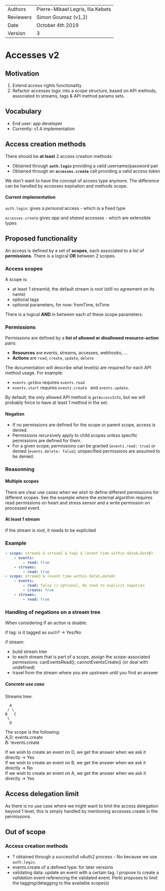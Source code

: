 |         |                       |
| ------- | --------------------- |
| Authors | Pierre-Mikael Legris, Ilia Kebets |
| Reviewers | Simon Goumaz (v1,2) |
| Date    | October 4th 2019     |
| Version | 3                   |


# Accesses v2

## Motivation

1. Extend access rights functionality
2. Refactor accesses logic into a scope structure, based on API methods, associated to streams, tags & API method params sets.

## Vocabulary

- End user: app developer  
- Currently: v1.4 implementation

## Access creation methods

There should be **at least** 2 access creation methods:  

- Obtained through **`auth.login`** providing a valid username/password pair  
- Obtained through an **`accesses.create`** call providing a valid access token  

We don't want to have the concept of access type anymore. The difference can be handled by accesses expiration and methods scope.  

#### Current implementation

`auth.login`: gives a *personal* access - which is a fixed type  

`accesses.create` gives *app* and *shared* accesses - which are extensible types  

## Proposed functionality

An access is defined by a set of **scopes**, each associated to a list of **permissions**. There is a logical **OR** between 2 scopes.  

### Access scopes

A scope is:  
- at least 1 streamId, the default stream is *root* (still no agreement on its name)  
- optional tags  
- optional parameters, for now: fromTime, toTime  

There is a logical **AND** in between each of these scope parameters.

### Permissions

Permissions are defined by a **list of allowed or disallowed resource-action** pairs:    
- **Resources** are events, streams, accesses, webhooks, ...  
- **Actions** are `read`, `create`, `update`, `delete`   

The documentation will describe what level(s) are required for each API method usage. For example:  

-  `events.getOne` requires `events.read`  
- `events.start` requires `events.create ` and `events.update`.  

By default, the only allowed API method is `getAccessInfo`, but we will probably force to have at least 1 method in the set.

#### Negation

- If no permissions are defined for the scope or parent scope, access is denied.  
- Permissions recursively apply to child scopes unless specific permissions are defined for them.  
- For a given scope, permissions can be granted (`events.read: true`) or denied (`events.delete: false`); unspecified permissions are assumed to be denied.  

### Reasonning

#### Multiple scopes

There are clear use cases when we wish to define different permissions for different scopes. See the example where the external algorithm requires read permissions on heart and stress sensor and a write permission on processed event.

#### At least 1 stream

If the stream is *root*, it needs to be explicited

### Example

~~~yml
- scope: stream1 & stream2 & tag1 & (event time within dateA…dateB)
    - events:
        - read: true
    - streams:
        - read: true
- scope: stream3 & (event time within dateC…dateD)
    - events:
        - read: false // optional, No need to explicit negation
        - create: true
    - streams:
        - read: true
~~~

### Handling of negations on a stream tree

When considering if an action is doable:

if tag: is it tagged as such? -> Yes/No

if stream:   
- build stream tree  
- to each stream that is part of a scope, assign the scope-associated permissions: canEventsRead(), cannotEventsCreate() (or deal with undefined)  
- travel from the stream where you are upstream until you find an answer  

##### Concrete use case

Streams tree:  

~~~
  A
 / \
B   C
 \
  D
~~~

The scope is the following:   
A,D: events.create   
B: !events.create    

If we wish to create an event on D, we get the answer when we ask it directly -> Yes    
If we wish to create an event on B, we get the answer when we ask it directly -> No    
If we wish to create an event on A, we get the answer when we ask it directly -> Yes    

## Access delegation limit

As there is no use case where we might want to limit the access delegation beyond 1 level, this is simply handled by mentioning accesses.create in the permissions.

## Out of scope

### Access creation methods

- ? obtained through a successfull oAuth2 process - No because we use `auth.login`.  
- events.create of a defined type: for later versions  
- validating data: update an event with a certain tag. I propose to create a *validation* event referencing the validated event. Perki proposes to limit the tagging/detagging to the available scope(s)  
